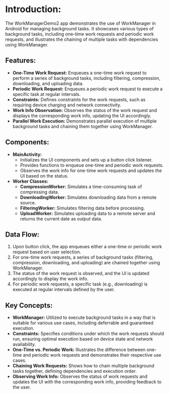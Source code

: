 <h1>Introduction:</h1>
<p>The WorkManagerDemo2 app demonstrates the use of WorkManager in Android for managing background tasks. It showcases various types of background tasks, including one-time work requests and periodic work requests, and illustrates the chaining of multiple tasks with dependencies using WorkManager.</p>

<h2>Features:</h2>
<ul>
  <li><strong>One-Time Work Request:</strong> Enqueues a one-time work request to perform a series of background tasks, including filtering, compression, downloading, and uploading data.</li>
  <li><strong>Periodic Work Request:</strong> Enqueues a periodic work request to execute a specific task at regular intervals.</li>
  <li><strong>Constraints:</strong> Defines constraints for the work requests, such as requiring device charging and network connectivity.</li>
  <li><strong>Work Info Observation:</strong> Observes the status of the work request and displays the corresponding work info, updating the UI accordingly.</li>
  <li><strong>Parallel Work Execution:</strong> Demonstrates parallel execution of multiple background tasks and chaining them together using WorkManager.</li>
</ul>

<h2>Components:</h2>
<ul>
  <li><strong>MainActivity:</strong>
    <ul>
      <li>Initializes the UI components and sets up a button click listener.</li>
      <li>Provides functions to enqueue one-time and periodic work requests.</li>
      <li>Observes the work info for one-time work requests and updates the UI based on the status.</li>
    </ul>
  </li>
  <li><strong>Worker Classes:</strong>
    <ul>
      <li><strong>CompressionWorker:</strong> Simulates a time-consuming task of compressing data.</li>
      <li><strong>DownloadingWorker:</strong> Simulates downloading data from a remote source.</li>
      <li><strong>FilteringWorker:</strong> Simulates filtering data before processing.</li>
      <li><strong>UploadWorker:</strong> Simulates uploading data to a remote server and returns the current date as output data.</li>
    </ul>
  </li>
</ul>

<h2>Data Flow:</h2>
<ol>
  <li>Upon button click, the app enqueues either a one-time or periodic work request based on user selection.</li>
  <li>For one-time work requests, a series of background tasks (filtering, compression, downloading, and uploading) are chained together using WorkManager.</li>
  <li>The status of the work request is observed, and the UI is updated accordingly to display the work info.</li>
  <li>For periodic work requests, a specific task (e.g., downloading) is executed at regular intervals defined by the user.</li>
</ol>

<h2>Key Concepts:</h2>
<ul>
  <li><strong>WorkManager:</strong> Utilized to execute background tasks in a way that is suitable for various use cases, including deferrable and guaranteed execution.</li>
  <li><strong>Constraints:</strong> Specifies conditions under which the work requests should run, ensuring optimal execution based on device state and network availability.</li>
  <li><strong>One-Time vs. Periodic Work:</strong> Illustrates the difference between one-time and periodic work requests and demonstrates their respective use cases.</li>
  <li><strong>Chaining Work Requests:</strong> Shows how to chain multiple background tasks together, defining dependencies and execution order.</li>
  <li><strong>Observing Work Info:</strong> Observes the status of work requests and updates the UI with the corresponding work info, providing feedback to the user.</li>
</ul>
